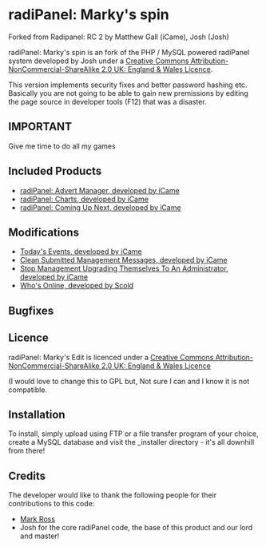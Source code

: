 # radiPanel: Marky's spin

Forked from Radipanel: RC 2 by Matthew Gall (iCame), Josh (Josh)

radiPanel: Marky's spin is an fork of the PHP / MySQL powered radiPanel system developed by Josh under a [Creative Commons Attribution-NonCommercial-ShareAlike 2.0 UK: England & Wales Licence](http://creativecommons.org/licenses/by-nc-sa/2.0/uk/).

This version implements security fixes and better password hashing etc. Basically you are not going to be able to gain new premissions by editing the page source in developer tools (F12) that was a disaster.

## IMPORTANT
Give me time to do all my games 

## Included Products
* [radiPanel: Advert Manager, developed by iCame](https://bitbucket.org/radipanel/advertmanager)
* [radiPanel: Charts, developed by iCame](https://bitbucket.org/radipanel/charts)
* [radiPanel: Coming Up Next, developed by iCame](https://bitbucket.org/radipanel/comingupnext)

## Modifications
* [Today's Events, developed by iCame](http://www.clubhabboforum.net/showpost.php?p=3175532&postcount=6)
* [Clean Submitted Management Messages, developed by iCame](http://www.clubhabboforum.net/showpost.php?p=3426515&postcount=20)
* [Stop Management Upgrading Themselves To An Administrator, developed by iCame](http://www.clubhabboforum.net/showthread.php?t=305791)
* [Who's Online, developed by Scold](http://www.clubhabboforum.net/showthread.php?t=291894)

## Bugfixes

## Licence
radiPanel: Marky's Edit is licenced under a [Creative Commons Attribution-NonCommercial-ShareAlike 2.0 UK: England & Wales Licence](http://creativecommons.org/licenses/by-nc-sa/2.0/uk/)

(I would love to change this to GPL but, Not sure I can and I know it is not compatible.

## Installation
To install, simply upload using FTP or a file transfer program of your choice, create a MySQL database and visit the _installer directory - it's all downhill from there!

## Credits
The developer would like to thank the following people for their contributions to this code:

* [Mark Ross](https://github.com/Marky_Ross)
* Josh for the core radiPanel code, the base of this product and our lord and master!
